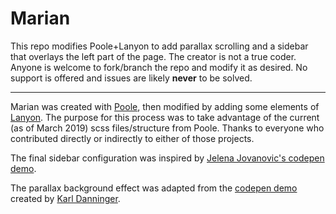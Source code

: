 # Marian

This repo modifies Poole+Lanyon to add parallax scrolling and a sidebar that overlays the left part of the page. The creator is not a true coder. Anyone is welcome to fork/branch the repo and modify it as desired. No support is offered and issues are likely **never** to be solved.

---

Marian was created with [Poole](http://getpoole.com/), then modified by adding some elements of [Lanyon](http://lanyon.getpoole.com/). The purpose for this process was to take advantage of the current (as of March 2019) scss files/structure from Poole. Thanks to everyone who contributed directly or indirectly to either of those projects.

The final sidebar configuration was inspired by [Jelena Jovanovic's codepen demo](https://codepen.io/plavookac/full/qomrMw).

The parallax background effect was adapted from the [codepen demo](https://codepen.io/karldanninger/pen/NwzMzN) created by [Karl Danninger](https://www.okgrow.com/posts/css-only-parallax).
